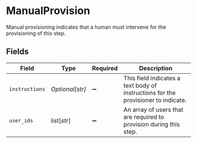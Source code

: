 # ManualProvision

Manual provisioning indicates that a human must intervene for the provisioning of this step.


## Fields

| Field                                                                             | Type                                                                              | Required                                                                          | Description                                                                       |
| --------------------------------------------------------------------------------- | --------------------------------------------------------------------------------- | --------------------------------------------------------------------------------- | --------------------------------------------------------------------------------- |
| `instructions`                                                                    | *Optional[str]*                                                                   | :heavy_minus_sign:                                                                | This field indicates a text body of instructions for the provisioner to indicate. |
| `user_ids`                                                                        | list[*str*]                                                                       | :heavy_minus_sign:                                                                | An array of users that are required to provision during this step.                |